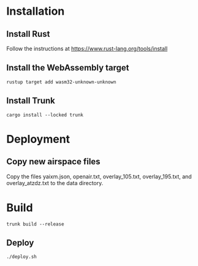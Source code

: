 # Installation

## Install Rust

Follow the instructions at https://www.rust-lang.org/tools/install

## Install the WebAssembly target

`rustup target add wasm32-unknown-unknown`

## Install Trunk

`cargo install --locked trunk`

# Deployment

## Copy new airspace files

Copy the files yaixm.json, openair.txt, overlay_105.txt,
overlay_195.txt, and overlay_atzdz.txt to the data directory.

# Build

`trunk build --release`

## Deploy

`./deploy.sh`
